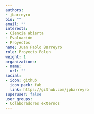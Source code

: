 ```yaml
---
authors:
- jbarreyro
bio: ""
email: ""
interests:
- Ciencia abierta
- Evaluación
- Proyectos
name: Juan Pablo Barreyro
role: Proyecto Polen
weight: 1
organizations:
- name: 
  url: ""
social:
- icon: github
  icon_pack: fab
  link: https://github.com/jpbarreyro
superuser: false
user_groups:
- Colaboradores externos
---
```

